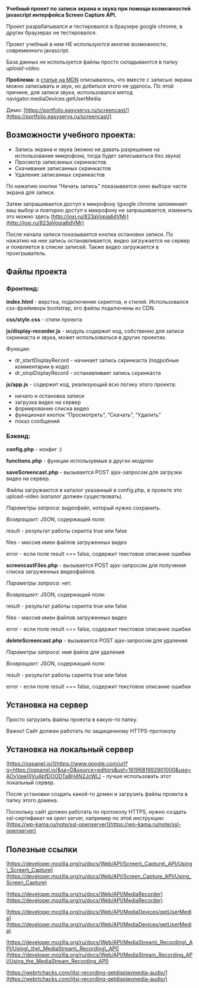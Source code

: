 **Учебный проект по записи экрана и звука при помощи возможностей javascript интерфейса Screen Capture API.**

Проект разрабатывался и тестировался в браузере google chrome, в других браузерах не тестировался.

Проект учебный в нем НЕ используются многие возможности, современного javascript.

База данных не используется файлы просто складываются в папку *upload-video*.

**Проблема:** в [статье на MDN](https://developer.mozilla.org/ru/docs/Web/API/Screen_Capture_API/Using_Screen_Capture) описывалось, что вместе с записью экрана можно записывать и звук, но добиться этого не удалось. По этой причине, для записи звука, использовался метод navigator.mediaDevices.getUserMedia

Демо:  [https://portfolio.easyservs.ru/screencast/](https://portfolio.easyservs.ru/screencast/)

## Возможности учебного проекта:

-   Запись экрана и звука (можно не давать разрешение на использование микрофона, тогда будет записываться без звука)
-   Просмотр записанных скринкастов
-   Скачивание записанных скринкастов
-   Удаление записанных скринкастов

По нажатию кнопки “Начать запись” показывается окно выбора части экрана для записи.

Затем запрашивается доступ к микрофону (google chrome запоминает ваш выбор и повторно доступ к микрофону не запрашивается, изменить это можно здесь [http://joxi.ru/823aVopia6dVMr](http://joxi.ru/823aVopia6dVMr)

После начала записи показывается кнопка остановки записи. По нажатию на нее запись останавливается, видео загружается на сервер и появляется в списке записей.
Также видео загружается в проигрыватель.

## Файлы проекта

### Фронтенд:

**index.html** \- верстка, подключение скриптов, и стилей. Использовался css-фреймворк bootstrap, его файлы подключены из CDN.

**css/style.css** \- стили проекта

**js/display-recorder.js** \- модуль содержит код, собственно для записи скринкаста и звука, может использоваться в других проектах.

Функции:

-   dr_startDisplayRecord - начинает запись скринкаста (подробные комментарии в коде)
-   dr_stopDisplayRecord - останавливает запись скринкаста

**js/app.js** \- содержит код, реализующий всю логику этого проекта:

-   начало и остановка записи
-   загрузка видео на сервер
-   формирование списка видео
-   функционал кнопок “Просмотреть”, “Скачать”, “Удалить”
-   показ сообщений

### Бэкенд:

**config.php** \- конфиг :)

**functions.php** \- функции используемые в других модулях

**saveScreencast.php** \- вызывается POST ajax-запросом для загрузки видео на сервер.

Файлы загружаются в каталог указанный в config.php, в проекте это upload-video (каталог должен существовать).

*Параметры запроса:* видеофайл, который нужно сохранить.

*Возвращает:* JSON, содержащий поля:

result \- результат работы скрипта true или false

files \- массив имен файлов загруженных видео

error \- если поле result === false, содержит текстовое описание ошибки

**screencastFiles.php** \- вызывается POST ajax-запросом для получения списка загруженных видеофайлов.

*Параметры запроса:* нет.

*Возвращает:* JSON, содержащий поля:

result \- результат работы скрипта true или false

files \- массив имен файлов загруженных видео

error \- если поле result === false, содержит текстовое описание ошибки

**deleteScreencast.php** \- вызывается POST ajax-запросом для удаления

*Параметры запроса:* имя файла для удаления

*Возвращает:* JSON, содержащий поля:

result \- результат работы скрипта true или false

error \- если поле result === false, содержит текстовое описание ошибки

## Установка на сервер

Просто загрузить файлы проекта в какую-то папку.

Важно! Сайт должен работать по защищенному HTTPS-протоколу

## Установка на локальный сервер

[https://ospanel.io/](https://www.google.com/url?q=https://ospanel.io/&sa=D&source=editors&ust=1619681992901000&usg=AOvVaw0jVuAbfDOODTa8H4N2JcWL) \- лучше использовать этот локальный сервер.

После установки создать какой-то домен и загрузить файлы проекта в папку этого домена.

Поскольку сайт должен работать по протоколу HTTPS, нужно создать ssl-сертификат на open server, например по этой инструкции: [https://wp-kama.ru/note/ssl-openserver](https://wp-kama.ru/note/ssl-openserver)

## Полезные ссылки

[https://developer.mozilla.org/ru/docs/Web/API/Screen\_Capture\_API/Using\_Screen\_Capture](https://developer.mozilla.org/ru/docs/Web/API/Screen_Capture_API/Using_Screen_Capture)

[https://developer.mozilla.org/ru/docs/Web/API/MediaRecorder](https://developer.mozilla.org/ru/docs/Web/API/MediaRecorder)

[https://developer.mozilla.org/ru/docs/Web/API/MediaDevices/getUserMedia](https://developer.mozilla.org/ru/docs/Web/API/MediaDevices/getUserMedia)

[https://developer.mozilla.org/ru/docs/Web/API/MediaStream\_Recording\_API/Using\_the\_MediaStream\_Recording\_API](https://developer.mozilla.org/ru/docs/Web/API/MediaStream_Recording_API/Using_the_MediaStream_Recording_API)

[https://webrtchacks.com/jitsi-recording-getdisplaymedia-audio/](https://webrtchacks.com/jitsi-recording-getdisplaymedia-audio/)
